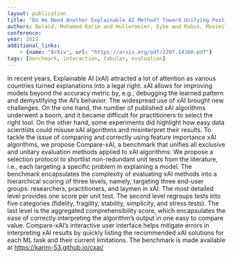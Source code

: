 ```yaml
---
layout: publication
title: "Do We Need Another Explainable AI Method? Toward Unifying Post-hoc XAI Evaluation Methods into an Interactive and Multi-dimensional Benchmark"
authors: Belaid, Mohamed Karim and Hullermeier, Eyke and Rabus, Maximilian and Krestel, Ralf
conference: 
year: 2022
additional_links: 
    - {name: "ArXiv", url: "https://arxiv.org/pdf/2207.14160.pdf"}
tags: [benchmark, interaction, tabular, evaluation]
---
```

In recent years, Explainable AI (xAI) attracted a lot of attention as various countries
turned explanations into a legal right. xAI allows for improving models beyond
the accuracy metric by, e.g., debugging the learned pattern and demystifying
the AI’s behavior. The widespread use of xAI brought new challenges. On the
one hand, the number of published xAI algorithms underwent a boom, and it
became difficult for practitioners to select the right tool. On the other hand, some
experiments did highlight how easy data scientists could misuse xAI algorithms
and misinterpret their results. To tackle the issue of comparing and correctly using
feature importance xAI algorithms, we propose Compare-xAI, a benchmark that
unifies all exclusive and unitary evaluation methods applied to xAI algorithms. We
propose a selection protocol to shortlist non-redundant unit tests from the literature,
i.e., each targeting a specific problem in explaining a model. The benchmark
encapsulates the complexity of evaluating xAI methods into a hierarchical scoring
of three levels, namely, targeting three end-user groups: researchers, practitioners,
and laymen in xAI. The most detailed level provides one score per unit test. The
second level regroups tests into five categories (fidelity, fragility, stability, simplicity,
and stress tests). The last level is the aggregated comprehensibility score, which
encapsulates the ease of correctly interpreting the algorithm’s output in one easy
to compare value. Compare-xAI’s interactive user interface helps mitigate errors
in interpreting xAI results by quickly listing the recommended xAI solutions for
each ML task and their current limitations. The benchmark is made available at
https://karim-53.github.io/cxai/
